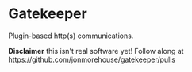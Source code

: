 # Gatekeeper

Plugin-based http(s) communications.

**Disclaimer** this isn't real software yet! Follow along at https://github.com/jonmorehouse/gatekeeper/pulls

